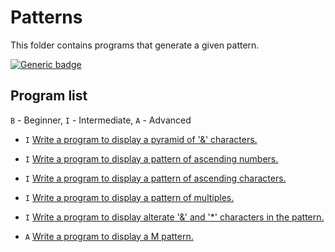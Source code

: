 # Patterns

This folder contains programs that generate a given pattern.

[![Generic badge](https://img.shields.io/badge/ProgramCount-6-<COLOR>.svg)](https://shields.io/)

## Program list

`B` - Beginner, `I` - Intermediate, `A` - Advanced

* `I` [Write a program to display a pyramid of '&' characters.](ampersandPyramidPattern.cpp)

* `I` [Write a program to display a pattern of ascending numbers.](ascendingPattern.cpp)

* `I` [Write a program to display a pattern of ascending characters.](characterPattern.cpp)

* `I` [Write a program to display a pattern of multiples.](multiplesPattern.cpp)

* `I` [Write a program to display alterate '&' and '*' characters in the pattern.](evenOddPattern.cpp)

* `A` [Write a program to display a M pattern.](mPattern.cpp)
